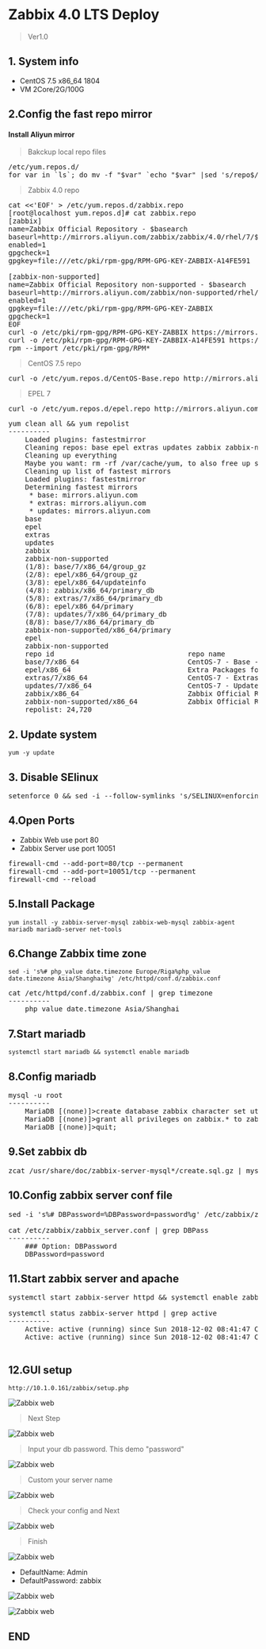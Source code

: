 # Zabbix 4.0 LTS Deploy
> Ver1.0

## 1. System info

- CentOS 7.5 x86_64 1804
- VM 2Core/2G/100G



## 2.Config the fast repo mirror

#### Install Aliyun mirror

> Bakckup local repo files 

<pre>
/etc/yum.repos.d/
for var in `ls`; do mv -f "$var" `echo "$var" |sed 's/repo$/repo.bak/'`; done
</pre>

> Zabbix 4.0 repo
<pre>
cat <<'EOF' > /etc/yum.repos.d/zabbix.repo
[root@localhost yum.repos.d]# cat zabbix.repo 
[zabbix]
name=Zabbix Official Repository - $basearch
baseurl=http://mirrors.aliyun.com/zabbix/zabbix/4.0/rhel/7/$basearch/
enabled=1
gpgcheck=1
gpgkey=file:///etc/pki/rpm-gpg/RPM-GPG-KEY-ZABBIX-A14FE591

[zabbix-non-supported]
name=Zabbix Official Repository non-supported - $basearch 
baseurl=http://mirrors.aliyun.com/zabbix/non-supported/rhel/7/$basearch/
enabled=1
gpgkey=file:///etc/pki/rpm-gpg/RPM-GPG-KEY-ZABBIX
gpgcheck=1
EOF
curl -o /etc/pki/rpm-gpg/RPM-GPG-KEY-ZABBIX https://mirrors.aliyun.com/zabbix/RPM-GPG-KEY-ZABBIX
curl -o /etc/pki/rpm-gpg/RPM-GPG-KEY-ZABBIX-A14FE591 https://mirrors.aliyun.com/zabbix/RPM-GPG-KEY-ZABBIX-A14FE591
rpm --import /etc/pki/rpm-gpg/RPM*
</pre>

> CentOS 7.5 repo

<pre>
curl -o /etc/yum.repos.d/CentOS-Base.repo http://mirrors.aliyun.com/repo/Centos-7.repo
</pre>

> EPEL 7

<pre>
curl -o /etc/yum.repos.d/epel.repo http://mirrors.aliyun.com/repo/epel-7.repo
</pre>

<pre>
yum clean all && yum repolist
----------
    Loaded plugins: fastestmirror
    Cleaning repos: base epel extras updates zabbix zabbix-non-supported
    Cleaning up everything
    Maybe you want: rm -rf /var/cache/yum, to also free up space taken by orphaned data from disabled or removed repos
    Cleaning up list of fastest mirrors
    Loaded plugins: fastestmirror
    Determining fastest mirrors
     * base: mirrors.aliyun.com
     * extras: mirrors.aliyun.com
     * updates: mirrors.aliyun.com
    base                                                                               | 3.6 kB  00:00:00     
    epel                                                                               | 3.2 kB  00:00:00     
    extras                                                                             | 3.4 kB  00:00:00     
    updates                                                                            | 3.4 kB  00:00:00     
    zabbix                                                                             | 2.9 kB  00:00:00     
    zabbix-non-supported                                                               |  951 B  00:00:00     
    (1/8): base/7/x86_64/group_gz                                                      | 166 kB  00:00:00     
    (2/8): epel/x86_64/group_gz                                                        |  88 kB  00:00:00     
    (3/8): epel/x86_64/updateinfo                                                      | 929 kB  00:00:00     
    (4/8): zabbix/x86_64/primary_db                                                    |  26 kB  00:00:00     
    (5/8): extras/7/x86_64/primary_db                                                  | 205 kB  00:00:01     
    (6/8): epel/x86_64/primary                                                         | 3.6 MB  00:00:01     
    (7/8): updates/7/x86_64/primary_db                                                 | 6.0 MB  00:00:01     
    (8/8): base/7/x86_64/primary_db                                                    | 5.9 MB  00:00:02     
    zabbix-non-supported/x86_64/primary                                                | 1.6 kB  00:00:00     
    epel                                                                                          12716/12716
    zabbix-non-supported                                                                                  4/4
    repo id                                repo name                                                    status
    base/7/x86_64                          CentOS-7 - Base - mirrors.aliyun.com                          9,911
    epel/x86_64                            Extra Packages for Enterprise Linux 7 - x86_64               12,716
    extras/7/x86_64                        CentOS-7 - Extras - mirrors.aliyun.com                          434
    updates/7/x86_64                       CentOS-7 - Updates - mirrors.aliyun.com                       1,614
    zabbix/x86_64                          Zabbix Official Repository - x86_64                              41
    zabbix-non-supported/x86_64            Zabbix Official Repository non-supported - x86_64                 4
    repolist: 24,720
</pre>

## 2. Update system

    yum -y update

## 3. Disable SElinux

<pre>
setenforce 0 && sed -i --follow-symlinks 's/SELINUX=enforcing/SELINUX=disabled/g' /etc/sysconfig/selinux
</pre>


## 4.Open Ports

- Zabbix Web use port 80
- Zabbix Server use port 10051 

<pre>
firewall-cmd --add-port=80/tcp --permanent
firewall-cmd --add-port=10051/tcp --permanent
firewall-cmd --reload
</pre>

## 5.Install Package
    yum install -y zabbix-server-mysql zabbix-web-mysql zabbix-agent mariadb mariadb-server net-tools

## 6.Change Zabbix time zone
    sed -i 's%# php_value date.timezone Europe/Riga%php_value date.timezone Asia/Shanghai%g' /etc/httpd/conf.d/zabbix.conf
    
<pre>
cat /etc/httpd/conf.d/zabbix.conf | grep timezone
----------
    php_value date.timezone Asia/Shanghai
</pre>

## 7.Start mariadb
    systemctl start mariadb && systemctl enable mariadb

## 8.Config mariadb

<pre>
mysql -u root
----------
    MariaDB [(none)]>create database zabbix character set utf8 collate utf8_bin;
    MariaDB [(none)]>grant all privileges on zabbix.* to zabbix@localhost identified by 'password';
    MariaDB [(none)]>quit;
</pre>

## 9.Set zabbix db
<pre>
zcat /usr/share/doc/zabbix-server-mysql*/create.sql.gz | mysql -uzabbix -ppassword zabbix
</pre>

## 10.Config zabbix server conf file
<pre>
sed -i 's%# DBPassword=%DBPassword=password%g' /etc/zabbix/zabbix_server.conf

cat /etc/zabbix/zabbix_server.conf | grep DBPass
----------
    ### Option: DBPassword
    DBPassword=password
</pre>

## 11.Start zabbix server and apache

<pre>
systemctl start zabbix-server httpd && systemctl enable zabbix-server httpd

systemctl status zabbix-server httpd | grep active
----------
    Active: active (running) since Sun 2018-12-02 08:41:47 CST; 15s ago
    Active: active (running) since Sun 2018-12-02 08:41:47 CST; 15s ago

</pre>

## 12.GUI setup

    http://10.1.0.161/zabbix/setup.php

![Zabbix web](https://github.com/LeoShi2018/LinuxTutorial/blob/master/Zabbix/images/image001.png)

> Next Step

![Zabbix web](https://github.com/LeoShi2018/LinuxTutorial/blob/master/Zabbix/images/image002.png)

> Input your db password. This demo "password"

![Zabbix web](https://github.com/LeoShi2018/LinuxTutorial/blob/master/Zabbix/images/image003.png)

> Custom your server name

![Zabbix web](https://github.com/LeoShi2018/LinuxTutorial/blob/master/Zabbix/images/image004.png)

> Check your config and Next

![Zabbix web](https://github.com/LeoShi2018/LinuxTutorial/blob/master/Zabbix/images/image005.png)

> Finish

![Zabbix web](https://github.com/LeoShi2018/LinuxTutorial/blob/master/Zabbix/images/image006.png)

- DefaultName: Admin
- DefaultPassword: zabbix

![Zabbix web](https://github.com/LeoShi2018/LinuxTutorial/blob/master/Zabbix/images/image007.png)

![Zabbix web](https://github.com/LeoShi2018/LinuxTutorial/blob/master/Zabbix/images/image008.png)

## END
